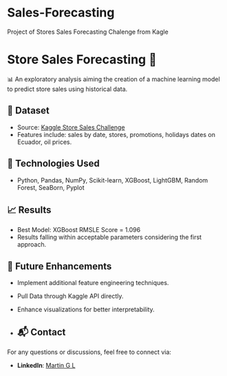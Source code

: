# Sales-Forecasting
Project of Stores Sales Forecasting Chalenge from Kagle

# Store Sales Forecasting 🛒
📊 An exploratory analysis aiming the creation of a machine learning model to predict store sales using historical data. 

## 📁 Dataset
- Source: [Kaggle Store Sales Challenge](https://www.kaggle.com/competitions/store-sales-time-series-forecasting/overview)
- Features include: sales by date, stores, promotions, holidays dates on Ecuador, oil prices.

## 🔧 Technologies Used
- Python, Pandas, NumPy, Scikit-learn, XGBoost, LightGBM, Random Forest, SeaBorn, Pyplot

## 📈 Results
- Best Model: XGBoost RMSLE Score = 1.096
- Results falling within acceptable parameters considering the first approach. 

## 📌 Future Enhancements
- Implement additional feature engineering techniques.
- Pull Data through Kaggle API directly.
- Enhance visualizations for better interpretability.

- ## 📬 Contact
For any questions or discussions, feel free to connect via:
- **LinkedIn**: [Martin G L]([https://linkedin.com/in/yourprofile](https://www.linkedin.com/in/martin-lartigue-753a26210/))
